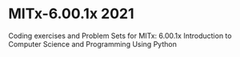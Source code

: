 # MITx-6.00.1x 2021
Coding exercises and Problem Sets for MITx: 6.00.1x Introduction to Computer Science and Programming Using Python

